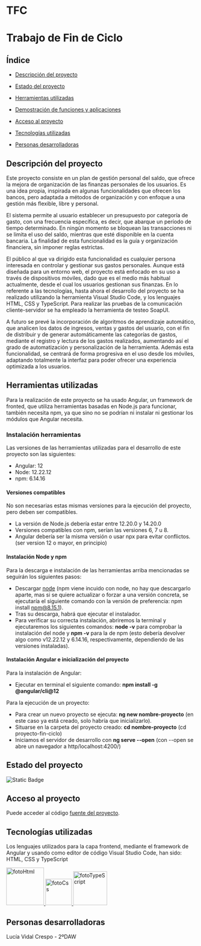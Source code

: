 # TFC

# Trabajo de Fin de Ciclo

## Índice

- [Descripción del proyecto](#descripcion-del-proyecto)

- [Estado del proyecto](#estado-del-proyecto)
  
- [Herramientas utilizadas](#herramientas-utilizadas)

- [Demostración de funciones y aplicaciones](#demostracion-de-funciones-y-aplicaciones)

- [Acceso al proyecto](#acceso-al-proyecto)
  
- [Tecnologías utilizadas](#tecnologias-utilizadas)

- [Personas desarrolladoras](#personas-desarrolladoras)


## Descripción del proyecto

Este proyecto consiste en un plan de gestión personal del saldo, que ofrece la mejora de organización de las finanzas personales de los usuarios. 
Es una idea propia, inspirada en algunas funcionalidades que ofrecen los bancos, pero adaptada a métodos de organización y con enfoque a una gestión más flexible, libre y personal. 

El sistema permite al usuario establecer un presupuesto por categoría de gasto, con una frecuencia específica, es decir, que abarque un período de tiempo determinado. En ningún momento se bloquean las transacciones ni se limita el uso del saldo, mientras que esté disponible en la cuenta bancaria. La finalidad de esta funcionalidad es la guía y organización financiera, sin imponer reglas estrictas. 

El público al que va dirigido esta funcionalidad es cualquier persona interesada en controlar y gestionar sus gastos personales. Aunque está diseñada para un entorno web, el proyecto está enfocado en su uso a través de dispositivos móviles, dado que es el medio más habitual actualmente, desde el cual los usuarios gestionan sus finanzas. 
En lo referente a las tecnologías, hasta ahora el desarrollo del proyecto se ha realizado utilizando la herramienta Visual Studio Code, y los lenguajes HTML, CSS y TypeScript. Para realizar las pruebas de la comunicación cliente-servidor se ha empleado la herramienta de testeo SoapUI. 

A futuro se prevé la incorporación de algoritmos de aprendizaje automático, que analicen los datos de ingresos, ventas y gastos del usuario, con el fin de distribuir y de generar automáticamente las categorías de gastos, mediante el registro y lectura de los gastos realizados, aumentando así el grado de automatización y personalización de la herramienta. Además esta funcionalidad, se centrará de forma progresiva en el uso desde los móviles, adaptando totalmente la interfaz para poder ofrecer una experiencia optimizada a los usuarios.


## Herramientas utilizadas

Para la realización de este proyecto se ha usado Angular, un framework de fronted, que utiliza herramientas basadas en Node.js para funcionar, también necesita npm, ya que sino no se podrían ni instalar ni gestionar los módulos que Angular necesita.


### Instalación herramientas

Las versiones de las herramientas utilizadas para el desarrollo de este proyecto son las siguientes:

- Angular: 12
- Node: 12.22.12
- npm: 6.14.16


#### Versiones compatibles

No son necesarias estas mismas versiones para la ejecución del proyecto, pero deben ser compatibles. 

- La versión de Node.js debería estar entre 12.20.0 y 14.20.0
- Versiones compatibles con npm, serían las versiones 6, 7 u 8.
- Angular debería ser la misma versión o usar npx para evitar conflictos. (ser version 12 o mayor, en principio)


#### Instalación Node y npm

Para la descarga e instalación de las herramientas arriba mencionadas se seguirán los siguientes pasos:

- Descargar [node](https://nodejs.org/es/download) (npm viene incuido con node, no hay que descargarlo aparte, mas si se quiere actualizar o forzar a una versión concreta, se ejecutaría el siguiente comando con la versión de preferencia: npm install npm@8.15.1).
- Tras su descarga, habrá que ejecutar el instalador.
- Para verificar su correcta instalación, abriremos la terminal y ejecutaremos los siguientes comandos: **node -v** para comprobar la instalación del node y **npm -v** para la de npm (esto debería devolver algo como v12.22.12 y 6.14.16, respectivamente, dependiendo de las versiones instaladas).


#### Instalación Angular e inicialización del proyecto

Para la instalación de Angular:
- Ejecutar en terminal el siguiente comando: **npm install -g @angular/cli@12**

Para la ejecución de un proyecto:
- Para crear un nuevo proyecto se ejecuta: **ng new nombre-proyecto** (en este caso ya está creado, solo habría que inicializarlo).
- Situarse en la carpeta del proyecto creado: **cd nombre-proyecto** (cd proyecto-fin-ciclo)
- Iniciamos el servidor de desarrollo con **ng serve --open** (con --open se abre un navegador a http/localhost:4200/)


## Estado del proyecto

![Static Badge](https://img.shields.io/badge/estado-en%20desarrollo-green)


## Acceso al proyecto

Puede acceder al código [fuente del proyecto](https://github.com/lvidalc1/TFC/tree/desarrollo/src/app).


## Tecnologías utilizadas

Los lenguajes utilizados para la capa frontend, mediante el framework de Angular y usando como editor de código Visual Studio Code, han sido: HTML, CSS y TypeScript

<a href="https://developer.mozilla.org/es/docs/Web/HTML">
  <img src="https://encrypted-tbn0.gstatic.com/images?q=tbn:ANd9GcQEc9A_S6BPxCDRp5WjMFEfXrpCu1ya2OO-Lw&s" alt="fotoHtml" width="100px"/>
</a>

<a href="https://developer.mozilla.org/es/docs/Web/CSS">
  <img src="https://upload.wikimedia.org/wikipedia/commons/thumb/d/d5/CSS3_logo_and_wordmark.svg/1200px-CSS3_logo_and_wordmark.svg.png" alt="fotoCss" width="70px"/>
</a>

<a href="https://developer.mozilla.org/en-US/docs/Glossary/TypeScript">
  <img src="https://upload.wikimedia.org/wikipedia/commons/thumb/4/4c/Typescript_logo_2020.svg/1200px-Typescript_logo_2020.svg.png" alt="fotoTypeScript" width="90px"/>
</a>


## Personas desarrolladoras

Lucía Vidal Crespo - 2ºDAW
